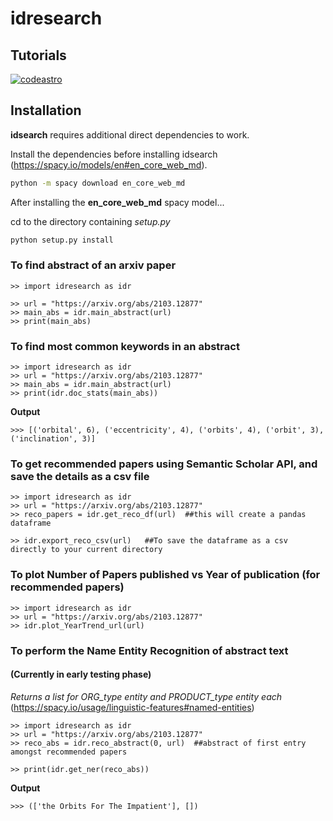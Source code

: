 # idresearch
## Tutorials

[![codeastro](https://img.shields.io/badge/Made%20at-Code/Astro-blueviolet.svg)](https://semaphorep.github.io/codeastro/)

## Installation

**idsearch** requires additional direct dependencies to work.

Install the dependencies before installing idsearch (https://spacy.io/models/en#en_core_web_md).

```sh
python -m spacy download en_core_web_md
```

After installing the **en_core_web_md** spacy model...

cd to the directory containing _setup.py_

```sh
python setup.py install
```

### To find abstract of an arxiv paper

```
>> import idresearch as idr

>> url = "https://arxiv.org/abs/2103.12877"
>> main_abs = idr.main_abstract(url)
>> print(main_abs)
```

### To find most common keywords in an abstract

```
>> import idresearch as idr
>> url = "https://arxiv.org/abs/2103.12877"
>> main_abs = idr.main_abstract(url)
>> print(idr.doc_stats(main_abs))
```
**Output**
```
>>> [('orbital', 6), ('eccentricity', 4), ('orbits', 4), ('orbit', 3), ('inclination', 3)]
```


### To get recommended papers using Semantic Scholar API, and save the details as a csv file

```
>> import idresearch as idr
>> url = "https://arxiv.org/abs/2103.12877"
>> reco_papers = idr.get_reco_df(url)  ##this will create a pandas dataframe

>> idr.export_reco_csv(url)   ##To save the dataframe as a csv directly to your current directory
```


### To plot Number of Papers published vs Year of publication (for recommended papers)

```
>> import idresearch as idr
>> url = "https://arxiv.org/abs/2103.12877"
>> idr.plot_YearTrend_url(url)
```

### To perform the Name Entity Recognition of abstract text
#### (Currently in early testing phase) 
*Returns a list for ORG_type entity and PRODUCT_type entity each* (https://spacy.io/usage/linguistic-features#named-entities)

```
>> import idresearch as idr
>> url = "https://arxiv.org/abs/2103.12877"
>> reco_abs = idr.reco_abstract(0, url)  ##abstract of first entry amongst recommended papers

>> print(idr.get_ner(reco_abs))
```
**Output**
```
>>> (['the Orbits For The Impatient'], []) 
```
